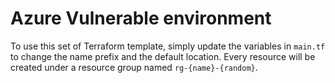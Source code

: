 # Azure Vulnerable environment

To use this set of Terraform template, simply update the variables in `main.tf` 
to change the name prefix and the default location. Every resource will be 
created under a resource group named `rg-{name}-{random}`.